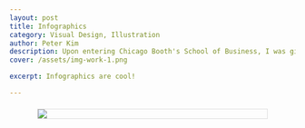 ```yaml
---
layout: post
title: Infographics
category: Visual Design, Illustration
author: Peter Kim
description: Upon entering Chicago Booth's School of Business, I was given a task that was set aside and needed immediate attention.  Given two days, I was able to create this Social Media Year in Review info-graphic.  Organized by months, I was trying to find a way to bring simplicity to a heavily text based year in review.  By creating icon's for each achievement, it captured the attention of the viewer and helped each one stand out. The color palette was limited to Chicago Booth's colors. Overall, the design was a success and helped my client present his work with great success. 
cover: /assets/img-work-1.png

excerpt: Infographics are cool!

---
```


<img style="max-width:80%;border:1px solid #ddd;display:block;margin:auto;margin-top:20px;margin-bottom:20px;" src="http://www.peterysk.com/uploads/4/7/0/9/4709579/3467809_orig.png"></img>
